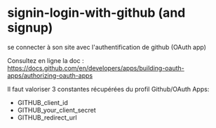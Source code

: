 # signin-login-with-github (and signup)
se connecter à son site avec l'authentification de github (OAuth app)

Consultez en ligne la doc : https://docs.github.com/en/developers/apps/building-oauth-apps/authorizing-oauth-apps

Il faut valoriser 3 constantes récupérées du profil Github/OAuth Apps:
- GITHUB_client_id
- GITHUB_your_client_secret
- GITHUB_redirect_url 
